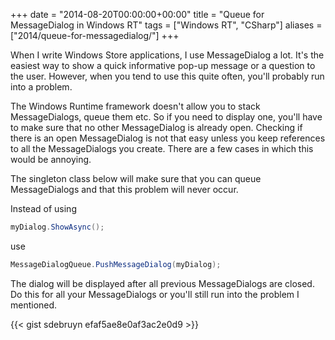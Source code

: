 +++
date = "2014-08-20T00:00:00+00:00"
title = "Queue for MessageDialog in Windows RT"
tags = ["Windows RT", "CSharp"]
aliases = ["2014/queue-for-messagedialog/"]
+++

When I write Windows Store applications, I use MessageDialog a lot.
It's the easiest way to show a quick informative pop-up message or a question to the user.
However, when you tend to use this quite often, you'll probably run into a problem.

The Windows Runtime framework doesn't allow you to stack MessageDialogs, queue them etc.
So if you need to display one, you'll have to make sure that no other MessageDialog is already open.
Checking if there is an open MessageDialog is not that easy unless you keep references to all the MessageDialogs you create.
There are a few cases in which this would be annoying.

The singleton class below will make sure that you can queue MessageDialogs and that this problem will never occur.

Instead of using

```C#
myDialog.ShowAsync();
```

use

```C#
MessageDialogQueue.PushMessageDialog(myDialog);
```

The dialog will be displayed after all previous MessageDialogs are closed. Do this for all your MessageDialogs or you'll still run into the problem I mentioned.

{{< gist sdebruyn efaf5ae8e0af3ac2e0d9 >}}
